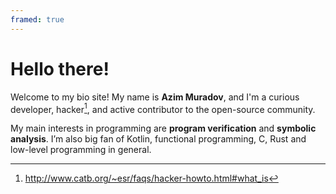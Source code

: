 ```yaml
---
framed: true
---
```


# Hello there!

Welcome to my bio site! My name is **Azim Muradov**, and I'm a curious developer, hacker[^1],
and active contributor to the open-source community.

My main interests in programming are **program verification** and **symbolic analysis**.
I’m also big fan of Kotlin, functional programming, C, Rust and low-level programming in general.

[^1]: http://www.catb.org/~esr/faqs/hacker-howto.html#what_is
